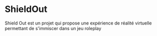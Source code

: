 # ShieldOut
Shield Out est un projet qui propose une expérience de réalité virtuelle permettant de s'immiscer dans un jeu roleplay

